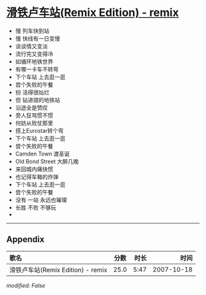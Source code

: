 # [滑铁卢车站(Remix Edition) - remix](https://music.163.com/song?id=65500)

* 慢 列车快到站
* 慢 快线有一日变慢
* 谈谈情又变淡
* 流行完又变得冷
* 如循环地铁世界
* 有哪一卡车不转弯
* 下个车站 上去逛一逛
* 尝个失败的午餐
* 扮 活得很灿烂
* 但 钻进错的地铁站
* 沿途全是赞叹
* 旁人狂骂惯不惯
* 何妨从败仗那里
* 搭上Eurostar转个弯
* 下个车站 上去逛一逛
* 尝个失败的午餐
* Camden Town 渡圣诞
* Old Bond Street 大醉几晚
* 来回城内痛快惯
* 也记得车箱的炸弹
* 下个车站 上去逛一逛
* 尝个失败的午餐
* 没有 一站 永远也璀璨
* 长胜 不败 不够玩
* 


---

## Appendix

|歌名|分数|时长|时间|
|:---|:---:|---:|---:|
|滑铁卢车站(Remix Edition) - remix|25.0|5:47|2007-10-18

*modified: False*